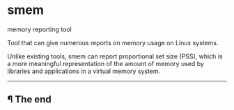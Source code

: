 # smem

memory reporting tool

Tool that can give numerous reports on memory usage on Linux systems.

Unlike existing tools, smem can report proportional set size (PSS), which is a more meaningful representation of the amount of memory used by libraries and applications in a virtual memory system.

---

## ¶ The end
